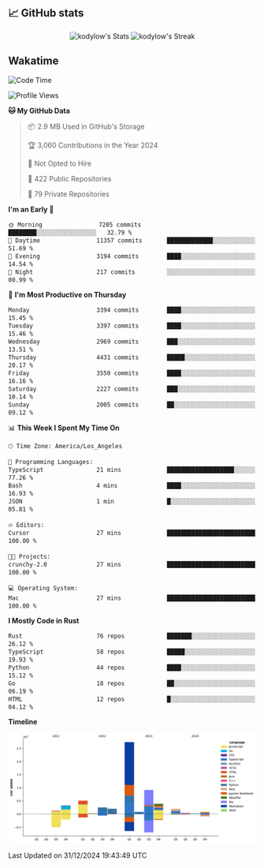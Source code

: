 ## 📈 GitHub stats
<!--START_SECTION:github-->
<div class="badges-githubstats">
  <p align="center">
    <img src="https://github-readme-stats.vercel.app/api?username=kodylow&theme=tokyonight&show_icons=true&hide_border=true&count_private=true" alt="kodylow's Stats" height="165">
    <img src="https://github-readme-streak-stats.herokuapp.com/?user=kodylow&theme=tokyonight&hide_border=true" alt="kodylow's Streak" height="165">
  </p>
</div>
<!--END_SECTION:github-->

## Wakatime 
<!--START_SECTION:waka-->
![Code Time](http://img.shields.io/badge/Code%20Time-1%2C292%20hrs%2037%20mins-blue)

![Profile Views](http://img.shields.io/badge/Profile%20Views-0-blue)

**🐱 My GitHub Data** 

> 📦 2.9 MB Used in GitHub's Storage 
 > 
> 🏆 3,060 Contributions in the Year 2024
 > 
> 🚫 Not Opted to Hire
 > 
> 📜 422 Public Repositories 
 > 
> 🔑 79 Private Repositories 
 > 
**I'm an Early 🐤** 

```text
🌞 Morning                7205 commits        ████████░░░░░░░░░░░░░░░░░   32.79 % 
🌆 Daytime                11357 commits       █████████████░░░░░░░░░░░░   51.69 % 
🌃 Evening                3194 commits        ████░░░░░░░░░░░░░░░░░░░░░   14.54 % 
🌙 Night                  217 commits         ░░░░░░░░░░░░░░░░░░░░░░░░░   00.99 % 
```
📅 **I'm Most Productive on Thursday** 

```text
Monday                   3394 commits        ████░░░░░░░░░░░░░░░░░░░░░   15.45 % 
Tuesday                  3397 commits        ████░░░░░░░░░░░░░░░░░░░░░   15.46 % 
Wednesday                2969 commits        ███░░░░░░░░░░░░░░░░░░░░░░   13.51 % 
Thursday                 4431 commits        █████░░░░░░░░░░░░░░░░░░░░   20.17 % 
Friday                   3550 commits        ████░░░░░░░░░░░░░░░░░░░░░   16.16 % 
Saturday                 2227 commits        ███░░░░░░░░░░░░░░░░░░░░░░   10.14 % 
Sunday                   2005 commits        ██░░░░░░░░░░░░░░░░░░░░░░░   09.12 % 
```


📊 **This Week I Spent My Time On** 

```text
🕑︎ Time Zone: America/Los_Angeles

💬 Programming Languages: 
TypeScript               21 mins             ███████████████████░░░░░░   77.26 % 
Bash                     4 mins              ████░░░░░░░░░░░░░░░░░░░░░   16.93 % 
JSON                     1 min               █░░░░░░░░░░░░░░░░░░░░░░░░   05.81 % 

🔥 Editors: 
Cursor                   27 mins             █████████████████████████   100.00 % 

🐱‍💻 Projects: 
crunchy-2.0              27 mins             █████████████████████████   100.00 % 

💻 Operating System: 
Mac                      27 mins             █████████████████████████   100.00 % 
```

**I Mostly Code in Rust** 

```text
Rust                     76 repos            ███████░░░░░░░░░░░░░░░░░░   26.12 % 
TypeScript               58 repos            █████░░░░░░░░░░░░░░░░░░░░   19.93 % 
Python                   44 repos            ████░░░░░░░░░░░░░░░░░░░░░   15.12 % 
Go                       18 repos            ██░░░░░░░░░░░░░░░░░░░░░░░   06.19 % 
HTML                     12 repos            █░░░░░░░░░░░░░░░░░░░░░░░░   04.12 % 
```



**Timeline**

![Lines of Code chart](https://raw.githubusercontent.com/Kodylow/Kodylow/master/assets/bar_graph.png)


 Last Updated on 31/12/2024 19:43:49 UTC
<!--END_SECTION:waka-->
